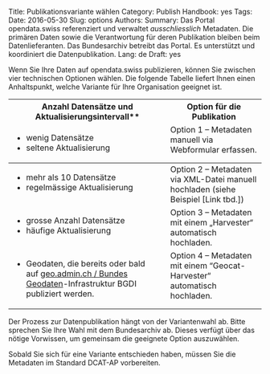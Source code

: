 Title: Publikationsvariante wählen
Category: Publish
Handbook: yes
Tags:
Date: 2016-05-30
Slug: options
Authors:
Summary: Das Portal opendata.swiss referenziert und verwaltet _ausschliesslich_ Metadaten. Die primären Daten sowie die Verantwortung für deren Publikation bleiben beim Datenlieferanten. Das Bundesarchiv betreibt das Portal. Es unterstützt und koordiniert die Datenpublikation.
Lang: de
Draft: yes


Wenn Sie Ihre Daten auf opendata.swiss publizieren, können Sie zwischen vier technischen Optionen wählen. Die folgende Tabelle liefert Ihnen einen Anhaltspunkt, welche Variante für Ihre Organisation geeignet ist.

<table><thead><tr valign="bottom"><th>
Anzahl Datensätze und Aktualisierungsintervall**
</th><th>
Option für die Publikation
</th></tr>
<tr valign="top"><td><ul>
<li>wenig Datensätze
<li>seltene Aktualisierung
</ul></td><td>
Option 1 – Metadaten manuell via Webformular erfassen.
</td></tr></thead>
<tbody><tr valign="top"><td><ul>
<li>mehr als 10 Datensätze
<li>regelmässige Aktualisierung
</ul></td><td>
Option 2 – Metadaten via XML-Datei manuell hochladen (siehe Beispiel [Link tbd.])
</td></tr>
<tr valign="top"><td><ul>
<li>grosse Anzahl Datensätze
<li>häufige Aktualisierung
</ul></td><td>
Option 3 – Metadaten mit einem „Harvester“ automatisch hochladen.
</td></tr>
<tr valign="top"><td><ul>
<li>Geodaten, die bereits oder bald auf <a href="http://www.geo.admin.ch/internet/geoportal/en/home/geoadmin/mission/bgdi.html">geo.admin.ch / Bundes Geodaten</a>-Infrastruktur BGDI publiziert werden.</u></font>
</ul></td><td>
Option 4 – Metadaten mit einem “Geocat-Harvester“ automatisch hochladen.
</td></tr></tbody></table>

Der Prozess zur Datenpublikation hängt von der Variantenwahl ab. Bitte sprechen Sie Ihre Wahl mit dem Bundesarchiv ab. Dieses verfügt über das nötige Vorwissen, um gemeinsam die geeignete Option auszuwählen.

Sobald Sie sich für eine Variante entschieden haben, müssen Sie die Metadaten im Standard DCAT-AP vorbereiten.
